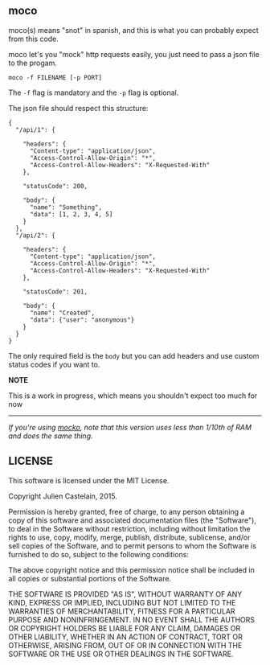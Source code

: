 moco
----

moco(s) means "snot" in spanish, and this is
what you can probably expect from this code.

moco let's you "mock" http requests easily,
you just need to pass a json file to the progam.

`moco -f FILENAME [-p PORT]`

The `-f` flag is mandatory and the `-p` flag is optional.

The json file should respect this structure:

```
{
  "/api/1": {

    "headers": {
      "Content-type": "application/json",
      "Access-Control-Allow-Origin": "*",
      "Access-Control-Allow-Headers": "X-Requested-With"
    },

    "statusCode": 200,

    "body": {
      "name": "Something",
      "data": [1, 2, 3, 4, 5]
    }
  },
  "/api/2": {

    "headers": {
      "Content-type": "application/json",
      "Access-Control-Allow-Origin": "*",
      "Access-Control-Allow-Headers": "X-Requested-With"
    },

    "statusCode": 201,

    "body": {
      "name": "Created",
      "data": {"user": "anonymous"}
    }
  }
}
```

The only required field is the `body` but you can add headers and
use custom status codes if you want to.

**NOTE**

This is a work in progress, which means you shouldn't expect too much for now

---

*If you're using [mocko](https://github.com/julien/mocko),
 note that this version uses less than 1/10th of RAM and does the same thing.*


LICENSE
-------

This software is licensed under the MIT License.

Copyright Julien Castelain, 2015.

Permission is hereby granted, free of charge, to any person obtaining a copy of this
software and associated documentation files (the "Software"), to deal in the Software
without restriction, including without limitation the rights to use, copy, modify, merge,
publish, distribute, sublicense, and/or sell copies of the Software, and to permit persons
to whom the Software is furnished to do so, subject to the following conditions:

The above copyright notice and this permission notice shall be included in all copies or
substantial portions of the Software.

THE SOFTWARE IS PROVIDED "AS IS", WITHOUT WARRANTY OF ANY KIND, EXPRESS OR IMPLIED,
INCLUDING BUT NOT LIMITED TO THE WARRANTIES OF MERCHANTABILITY, FITNESS FOR A
PARTICULAR PURPOSE AND NONINFRINGEMENT. IN NO EVENT SHALL THE AUTHORS OR
COPYRIGHT HOLDERS BE LIABLE FOR ANY CLAIM, DAMAGES OR OTHER LIABILITY,
WHETHER IN AN ACTION OF CONTRACT, TORT OR OTHERWISE, ARISING FROM,
OUT OF OR IN CONNECTION WITH THE SOFTWARE OR THE USE OR OTHER
DEALINGS IN THE SOFTWARE.

